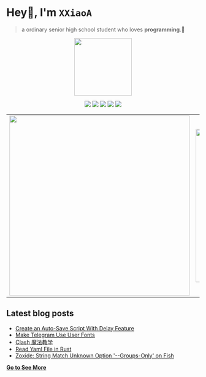 # Hey👋, I'm <code>XXiaoA</code>
> a ordinary senior high school student who loves <b>programming</b>.🌟
<div align="center">
<img height="150" src="https://s2.loli.net/2022/02/13/LQZurKxEpmwolbD.jpg" />
<p> </p>
</div>

<p align="center">
<img src="https://img.shields.io/badge/neovim-%2357A143.svg?&style=for-the-badge&logo=neovim&logoColor=white"/>
<img src="https://img.shields.io/badge/lua-%232C2D72.svg?&style=for-the-badge&logo=lua&logoColor=white"/>
<img src="https://img.shields.io/badge/rust-%23000000.svg?&style=for-the-badge&logo=rust&logoColor=white"/>
<img src="https://img.shields.io/badge/python-3670A0?style=for-the-badge&logo=python&logoColor=ffdd54"/>
<img src="https://img.shields.io/badge/linux-%23007ACC.svg?&style=for-the-badge&logo=linux&color=FCC624&logoColor=black"/>

<table><tr>
<td><img src=https://github-readme-stats.vercel.app/api?username=XXiaoA&count_private=true&show_icons=true border=0 width="470"></td>
<td><img src=https://github-readme-stats.vercel.app/api/top-langs/?username=xxiaoa&layout=compact&exclude_repo=XXiaoA.github.io border=0 width="400"></td>
</tr></table>
</p>

## Latest blog posts
<!-- BLOG-POST-LIST:START -->
- [Create an Auto-Save Script With Delay Feature](https://xxiaoa.github.io/posts/15210477/)
- [Make Telegram Use User Fonts](https://xxiaoa.github.io/posts/b85da6b6/)
- [Clash 魔法教学](https://xxiaoa.github.io/posts/44a995c1/)
- [Read Yaml File in Rust](https://xxiaoa.github.io/posts/d42e5e77/)
- [Zoxide: String Match Unknown Option &#39;--Groups-Only&#39; on Fish](https://xxiaoa.github.io/posts/dffe87b4/)
<!-- BLOG-POST-LIST:END -->

[**Go to See More**](http://XXiaoA.github.io)
